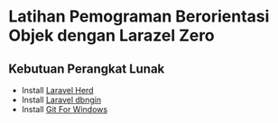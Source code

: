 # Latihan Pemograman Berorientasi Objek dengan Larazel Zero

## Kebutuan Perangkat Lunak

- Install [Laravel Herd](https://herd.laravel.com)
- Install [Laravel dbngin](https://dbngin.com)
- Install [Git For Windows](https://gitforwindows.org)


